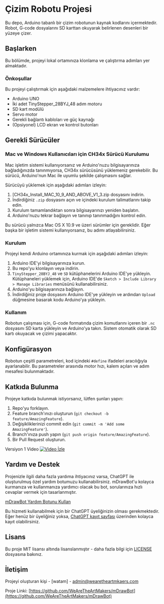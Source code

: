 # Çizim Robotu Projesi

Bu depo, Arduino tabanlı bir çizim robotunun kaynak kodlarını içermektedir. Robot, G-code dosyalarını SD karttan okuyarak belirlenen desenleri bir yüzeye çizer.

## Başlarken

Bu bölümde, projeyi lokal ortamınıza klonlama ve çalıştırma adımları yer almaktadır.

### Önkoşullar

Bu projeyi çalıştırmak için aşağıdaki malzemelere ihtiyacınız vardır:
- Arduino UNO
- İki adet TinyStepper_28BYJ_48 adım motoru
- SD kart modülü
- Servo motor
- Gerekli bağlantı kabloları ve güç kaynağı
- (Opsiyonel) LCD ekran ve kontrol butonları

## Gerekli Sürücüler

### Mac ve Windows Kullanıcıları için CH34x Sürücü Kurulumu

Mac işletim sistemi kullanıyorsanız ve Arduino'nuzu bilgisayarınıza bağladığınızda tanınmıyorsa, CH34x sürücüsünü yüklemeniz gerekebilir. Bu sürücü, Arduino'nun Mac ile uyumlu şekilde çalışmasını sağlar.

Sürücüyü yüklemek için aşağıdaki adımları izleyin:

1. [CH34x_Install_MAC_10_9_AND_ABOVE_V1_3.zip dosyasını indirin.
2. İndirdiğiniz `.zip` dosyasını açın ve içindeki kurulum talimatlarını takip edin.
3. Kurulum tamamlandıktan sonra bilgisayarınızı yeniden başlatın.
4. Arduino'nuzu tekrar bağlayın ve tanınıp tanınmadığını kontrol edin.

Bu sürücü yalnızca Mac OS X 10.9 ve üzeri sürümler için gereklidir. Eğer başka bir işletim sistemi kullanıyorsanız, bu adımı atlayabilirsiniz.


### Kurulum

Projeyi kendi Arduino ortamınıza kurmak için aşağıdaki adımları izleyin:

1. Arduino IDE'yi bilgisayarınıza kurun.
2. Bu repo'yu klonlayın veya indirin.
3. `TinyStepper_28BYJ_48` ve `SD` kütüphanelerini Arduino IDE'ye yükleyin. Kütüphaneleri yüklemek için, Arduino IDE'de `Sketch > Include Library > Manage Libraries` menüsünü kullanabilirsiniz.
4. Arduino'yu bilgisayarınıza bağlayın.
5. İndirdiğiniz proje dosyasını Arduino IDE'ye yükleyin ve ardından `Upload` düğmesine basarak kodu Arduino'ya yükleyin.
   

### Kullanım

Robotun çalışması için, G-code formatında çizim komutlarını içeren bir `.nc` dosyasını SD karta yükleyin ve Arduino'ya takın. Sistem otomatik olarak SD kartı okuyacak ve çizimi yapacaktır.

## Konfigürasyon

Robotun çeşitli parametreleri, kod içindeki `#define` ifadeleri aracılığıyla ayarlanabilir. Bu parametreler arasında motor hızı, kalem açıları ve adım mesafesi bulunmaktadır.

## Katkıda Bulunma

Projeye katkıda bulunmak istiyorsanız, lütfen şunları yapın:
1. Repo'yu forklayın.
2. Feature branch'ınızı oluşturun (`git checkout -b feature/AmazingFeature`).
3. Değişikliklerinizi commit edin (`git commit -m 'Add some AmazingFeature'`).
4. Branch'ınıza push yapın (`git push origin feature/AmazingFeature`).
5. Bir Pull Request oluşturun.

Versiyon 1 Video
[![Video İzle](https://wearetheartmakers.com/us/images/2024/04/18/mq3.jpg)](https://youtu.be/jPZAvzi2Hsk "Videoyu İzlemek İçin Tıklayın!")

## Yardım ve Destek

Projenizle ilgili daha fazla yardıma ihtiyacınız varsa, ChatGPT ile oluşturulmuş özel yardım botumuzu kullanabilirsiniz. mDrawBot'u kolayca kurmanıza ve kullanmanıza yardımcı olacak bu bot, sorularınıza hızlı cevaplar vermek için tasarlanmıştır.

[mDrawBot Yardım Botunu Kullan](https://chat.openai.com/g/g-z5sewy5xD-watam-drawbot)

Bu hizmeti kullanabilmek için bir ChatGPT üyeliğinizin olması gerekmektedir. Eğer henüz bir üyeliğiniz yoksa, [ChatGPT kayıt sayfası](https://chat.openai.com/signup) üzerinden kolayca kayıt olabilirsiniz.


## Lisans

Bu proje MIT lisansı altında lisanslanmıştır - daha fazla bilgi için [LICENSE](LICENSE.md) dosyasına bakınız.

## İletişim

Projeyi oluşturan kişi - [watam] - admin@wearetheartmkaers.com

Proje Linki: [https://github.com/WeAreTheArtMakers/mDrawBot](https://github.com/WeAreTheArtMakers/mDrawBot)

